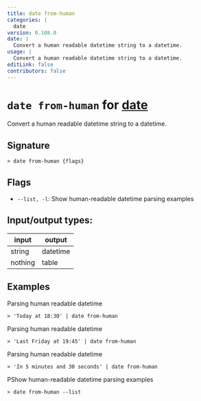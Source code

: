 ```yaml
---
title: date from-human
categories: |
  date
version: 0.108.0
date: |
  Convert a human readable datetime string to a datetime.
usage: |
  Convert a human readable datetime string to a datetime.
editLink: false
contributors: false
---
```

<!-- This file is automatically generated. Please edit the command in https://github.com/nushell/nushell instead. -->

# `date from-human` for [date](/commands/categories/date.md)

<div class='command-title'>Convert a human readable datetime string to a datetime.</div>

## Signature

```> date from-human {flags} ```

## Flags

 -  `--list, -l`: Show human-readable datetime parsing examples


## Input/output types:

| input   | output   |
| ------- | -------- |
| string  | datetime |
| nothing | table    |
## Examples

Parsing human readable datetime
```nu
> 'Today at 18:30' | date from-human

```

Parsing human readable datetime
```nu
> 'Last Friday at 19:45' | date from-human

```

Parsing human readable datetime
```nu
> 'In 5 minutes and 30 seconds' | date from-human

```

PShow human-readable datetime parsing examples
```nu
> date from-human --list

```
